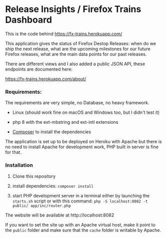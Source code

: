 # Release Insights / Firefox Trains Dashboard

This is the code behind https://fx-trains.herokuapp.com/

This application gives the status of Firefox Destop Releases: when do we ship the next release, what are the upcoming milestones for our future Firefox releases, what are the main data points for our past releases.

There are different views and I also added a public JSON API, these endpoints are documented here:

https://fx-trains.herokuapp.com/about/

### Requirements:

The requirements are very simple, no Database, no heavy framework.

- Linux (should work fine on macOS and Windows too, but I didn't test it)

- php 8 with the ext-mbstring and ext-intl extensions

- [Composer](https://getcomposer.org/) to install the dependencies


The application is set up to be deployed on Heroku with Apache but there is no need to install Apache for development work, PHP built in server is fine for that.

### Installation

1. Clone this repository

2. install dependencies: `composer install`

3. start PHP development server in a terminal either by launching the `starts.sh` script or with this command:
  `php -S localhost:8082 -t public/ app/inc/router.php`


The website will be available at http://localhost:8082

If you want to set the site up with an Apache virtual host, make it point to the `public` folder and make sure that the `cache` folder is writable by Apache.
